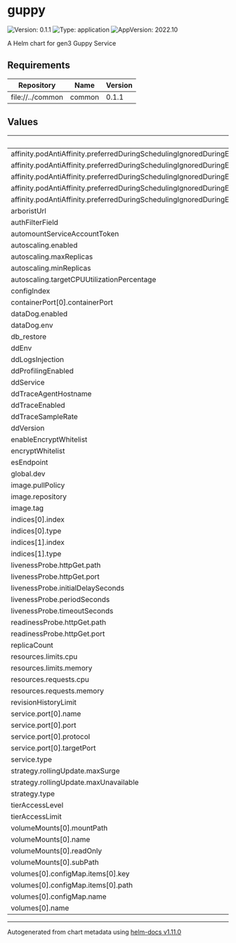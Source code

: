 # guppy

![Version: 0.1.1](https://img.shields.io/badge/Version-0.1.1-informational?style=flat-square) ![Type: application](https://img.shields.io/badge/Type-application-informational?style=flat-square) ![AppVersion: 2022.10](https://img.shields.io/badge/AppVersion-2022.10-informational?style=flat-square)

A Helm chart for gen3 Guppy Service

## Requirements

| Repository | Name | Version |
|------------|------|---------|
| file://../common | common | 0.1.1 |

## Values

| Key | Type | Default | Description |
|-----|------|---------|-------------|
| affinity.podAntiAffinity.preferredDuringSchedulingIgnoredDuringExecution[0].podAffinityTerm.labelSelector.matchExpressions[0].key | string | `"app"` |  |
| affinity.podAntiAffinity.preferredDuringSchedulingIgnoredDuringExecution[0].podAffinityTerm.labelSelector.matchExpressions[0].operator | string | `"In"` |  |
| affinity.podAntiAffinity.preferredDuringSchedulingIgnoredDuringExecution[0].podAffinityTerm.labelSelector.matchExpressions[0].values[0] | string | `"guppy"` |  |
| affinity.podAntiAffinity.preferredDuringSchedulingIgnoredDuringExecution[0].podAffinityTerm.topologyKey | string | `"kubernetes.io/hostname"` |  |
| affinity.podAntiAffinity.preferredDuringSchedulingIgnoredDuringExecution[0].weight | int | `100` |  |
| arboristUrl | string | `"http://arborist-service"` |  |
| authFilterField | string | `"auth_resource_path"` |  |
| automountServiceAccountToken | bool | `false` |  |
| autoscaling.enabled | bool | `false` |  |
| autoscaling.maxReplicas | int | `100` |  |
| autoscaling.minReplicas | int | `1` |  |
| autoscaling.targetCPUUtilizationPercentage | int | `80` |  |
| configIndex | string | `"dev_case-array-config"` |  |
| containerPort[0].containerPort | int | `8000` |  |
| dataDog.enabled | bool | `false` |  |
| dataDog.env | string | `"dev"` |  |
| db_restore | bool | `true` |  |
| ddEnv | string | `nil` |  |
| ddLogsInjection | string | `nil` |  |
| ddProfilingEnabled | string | `nil` |  |
| ddService | string | `nil` |  |
| ddTraceAgentHostname | string | `nil` |  |
| ddTraceEnabled | string | `nil` |  |
| ddTraceSampleRate | string | `nil` |  |
| ddVersion | string | `nil` |  |
| enableEncryptWhitelist | bool | `true` |  |
| encryptWhitelist | string | `"test1"` |  |
| esEndpoint | string | `""` |  |
| global.dev | bool | `true` |  |
| image.pullPolicy | string | `"Always"` |  |
| image.repository | string | `"quay.io/cdis/guppy"` |  |
| image.tag | string | `""` |  |
| indices[0].index | string | `"dev_case"` |  |
| indices[0].type | string | `"case"` |  |
| indices[1].index | string | `"dev_file"` |  |
| indices[1].type | string | `"file"` |  |
| livenessProbe.httpGet.path | string | `"/_status"` |  |
| livenessProbe.httpGet.port | int | `8000` |  |
| livenessProbe.initialDelaySeconds | int | `30` |  |
| livenessProbe.periodSeconds | int | `60` |  |
| livenessProbe.timeoutSeconds | int | `30` |  |
| readinessProbe.httpGet.path | string | `"/_status"` |  |
| readinessProbe.httpGet.port | int | `8000` |  |
| replicaCount | int | `1` |  |
| resources.limits.cpu | int | `1` |  |
| resources.limits.memory | string | `"2Gi"` |  |
| resources.requests.cpu | float | `0.1` |  |
| resources.requests.memory | string | `"500Mi"` |  |
| revisionHistoryLimit | int | `2` |  |
| service.port[0].name | string | `"http"` |  |
| service.port[0].port | int | `80` |  |
| service.port[0].protocol | string | `"TCP"` |  |
| service.port[0].targetPort | int | `8000` |  |
| service.type | string | `"ClusterIP"` |  |
| strategy.rollingUpdate.maxSurge | int | `1` |  |
| strategy.rollingUpdate.maxUnavailable | int | `0` |  |
| strategy.type | string | `"RollingUpdate"` |  |
| tierAccessLevel | string | `"regular"` |  |
| tierAccessLimit | int | `1000` |  |
| volumeMounts[0].mountPath | string | `"/guppy/guppy_config.json"` |  |
| volumeMounts[0].name | string | `"guppy-config"` |  |
| volumeMounts[0].readOnly | bool | `true` |  |
| volumeMounts[0].subPath | string | `"guppy_config.json"` |  |
| volumes[0].configMap.items[0].key | string | `"guppy_config.json"` |  |
| volumes[0].configMap.items[0].path | string | `"guppy_config.json"` |  |
| volumes[0].configMap.name | string | `"manifest-guppy"` |  |
| volumes[0].name | string | `"guppy-config"` |  |

----------------------------------------------
Autogenerated from chart metadata using [helm-docs v1.11.0](https://github.com/norwoodj/helm-docs/releases/v1.11.0)
